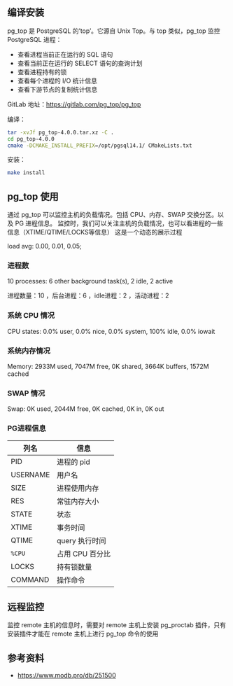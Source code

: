 ## 编译安装

pg_top 是 PostgreSQL 的’top’。它源自 Unix Top。与 top 类似，pg_top 监控 PostgreSQL 进程：

- 查看进程当前正在运行的 SQL 语句
- 查看当前正在运行的 SELECT 语句的查询计划
- 查看进程持有的锁
- 查看每个进程的 I/O 统计信息
- 查看下游节点的复制统计信息

GitLab 地址：<https://gitlab.com/pg_top/pg_top>

编译：

```bash
tar -xvJf pg_top-4.0.0.tar.xz -C .
cd pg_top-4.0.0
cmake -DCMAKE_INSTALL_PREFIX=/opt/pgsql14.1/ CMakeLists.txt
```

安装：

```bash
make install
```

## pg_top 使用

通过 pg_top 可以监控主机的负载情况。包括 CPU、内存、SWAP 交换分区。以及 PG 进程信息。
监控时，我们可以关注主机的负载情况，也可以看进程的一些信息（XTIME/QTIME/LOCKS等信息）
这是一个动态的展示过程

load avg: 0.00, 0.01, 0.05;

### 进程数

10 processes: 6 other background task(s), 2 idle, 2 active

进程数量：10 ，后台进程：6 ，idle进程：2 ，活动进程：2

### 系统 CPU 情况

CPU states: 0.0% user, 0.0% nice, 0.0% system, 100% idle, 0.0% iowait

### 系统内存情况

Memory: 2933M used, 7047M free, 0K shared, 3664K buffers, 1572M cached

### SWAP 情况

Swap: 0K used, 2044M free, 0K cached, 0K in, 0K out

### PG进程信息

| 列名     | 信息            |
| -------- | --------------- |
| PID      | 进程的 pid      |
| USERNAME | 用户名          |
| SIZE     | 进程使用内存    |
| RES      | 常驻内存大小    |
| STATE    | 状态            |
| XTIME    | 事务时间        |
| QTIME    | query 执行时间  |
| `%CPU`   | 占用 CPU 百分比 |
| LOCKS    | 持有锁数量      |
| COMMAND  | 操作命令        |

## 远程监控

监控 remote 主机的信息时，需要对 remote 主机上安装 pg_proctab 插件，只有安装插件才能在 remote 主机上进行 pg_top 命令的使用

## 参考资料

- <https://www.modb.pro/db/251500>
